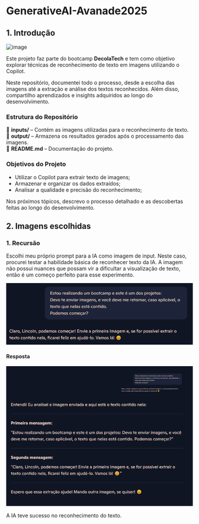 # GenerativeAI-Avanade2025

## 1. Introdução
![image](https://github.com/user-attachments/assets/7dd0d9b4-2c3b-4a7b-8c3f-db240c084e67)

Este projeto faz parte do bootcamp **DecolaTech** e tem como objetivo explorar técnicas de reconhecimento de texto em imagens utilizando o Copilot.

Neste repositório, documentei todo o processo, desde a escolha das imagens até a extração e análise dos textos reconhecidos. Além disso, compartilho aprendizados e insights adquiridos ao longo do desenvolvimento.

### Estrutura do Repositório

📂 **inputs/** – Contém as imagens utilizadas para o reconhecimento de texto.  
📂 **output/** – Armazena os resultados gerados após o processamento das imagens.  
📄 **README.md** – Documentação do projeto.

### Objetivos do Projeto

- Utilizar o Copilot para extrair texto de imagens;
- Armazenar e organizar os dados extraídos;
- Analisar a qualidade e precisão do reconhecimento;

Nos próximos tópicos, descrevo o processo detalhado e as descobertas feitas ao longo do desenvolvimento.

## 2. Imagens escolhidas

### 1. Recursão

Escolhi meu próprio prompt para a IA como imagem de input. Neste caso, procurei testar a habilidade básica de reconhecer texto da IA. A imagem não possui nuances que possam vir a dificultar a visualização de texto, então é um começo perfeito para esse experimento.

![Imagem 01 Resposta](inputs/Imagem%2001.png)

#### Resposta

![Resposta da Primeira imagem](outputs/Imagem%2001.png)

A IA teve sucesso no reconhecimento do texto.